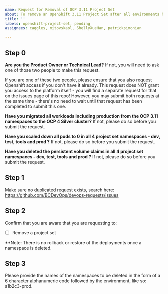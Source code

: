 ```yaml
---
name: Request for Removal of OCP 3.11 Project Set
about: To remove an OpenShift 3.11 Project Set after all environments have been migrated to the OCP 4 Platform.
title: ''
labels: openshift-project-set, pending
assignees: caggles, mitovskaol, ShellyXueHan, patricksimonian

---
```


## Step 0
**Are you the Product Owner or Technical Lead?**
If not, you will need to ask one of those two people to make this request.

If you are one of these two people, please ensure that you also request Openshift access if you don't have it already. This request does NOT grant you access to the platform itself - you will find a separate request for that on the issues page of this repo!
However, you may submit both requests at the same time - there's no need to wait until that request has been completed to submit this one.

**Have you migrated all workloads including production from the OCP 3.11 namespaces to the OCP 4 Silver cluster?**
If not, please do so before you submit the request.

**Have you scaled down all pods to 0 in all 4 project set namespaces - dev, test, tools and prod ?**
If not, please do so before you submit the request.

**Have you deleted the persistent volume claims in all 4 project set namespaces - dev, test, tools and prod ?**
If not, please do so before you submit the request.

## Step 1
Make sure no duplicated request exists, search here:
https://github.com/BCDevOps/devops-requests/issues


## Step 2
Confirm that you are aware that you are requesting to:
- [ ] Remove a project set 

**Note: There is no rollback or restore of the deployments once a namespace is deleted.

## Step 3
Please provide the names of the namespaces to be deleted in the form of a 6 character alphanumeric code followed by the environment, like so: a1b2c3-prod.





